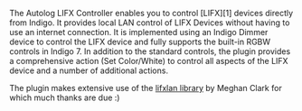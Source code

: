 The Autolog LIFX Controller enables you to control [LIFX][1] devices directly from Indigo. It provides local LAN control of LIFX Devices without having to use an internet connection. It is implemented using an Indigo Dimmer device to control the LIFX device and fully supports the built-in RGBW controls in Indigo 7. In addition to the standard controls, the plugin provides a comprehensive action (Set Color/White) to control all aspects of the LIFX device and a number of additional actions.

The plugin makes extensive use of the [lifxlan library][2] by Meghan Clark for which much thanks are due :)

[2]: https://www.lifx.com
[2]: https://github.com/mclarkk/lifxlan
